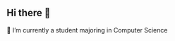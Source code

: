 ## Hi there 👋  
🔭 I’m currently a student majoring in Computer Science  

<!--
![shantouly's GitHub stats](https://github-readme-stats.vercel.app/api?username=shantouly&show_icons=true&theme=tokyonight)
[![Top Langs](https://github-readme-stats.vercel.app/api/top-langs/?username=shantouly&layout=compact)](https://github.com/shantouly/github-readme-stats)
-->
<!--
**shantouly/shantouly** is a ✨ _special_ ✨ repository because its `README.md` (this file) appears on your GitHub profile.

Here are some ideas to get you started:

- 🔭 I’m currently working on ...
- 🌱 I’m currently learning ...
- 👯 I’m looking to collaborate on ...
- 🤔 I’m looking for help with ...
- 💬 Ask me about ...
- 📫 How to reach me: ...
- 😄 Pronouns: ...
- ⚡ Fun fact: ...
-->
